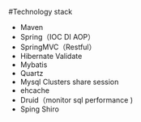 
#Technology stack
- Maven
- Spring（IOC DI AOP）
- SpringMVC（Restful）
- Hibernate Validate
- Mybatis
- Quartz
- Mysql Clusters share session
- ehcache
- Druid（monitor sql performance )
- Sping Shiro
